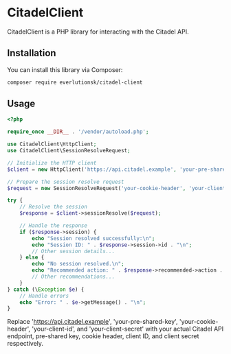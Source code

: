 # CitadelClient

CitadelClient is a PHP library for interacting with the Citadel API.

## Installation

You can install this library via Composer:

```bash
composer require everlutionsk/citadel-client
```

## Usage

```php
<?php

require_once __DIR__ . '/vendor/autoload.php';

use CitadelClient\HttpClient;
use CitadelClient\SessionResolveRequest;

// Initialize the HTTP client
$client = new HttpClient('https://api.citadel.example', 'your-pre-shared-key');

// Prepare the session resolve request
$request = new SessionResolveRequest('your-cookie-header', 'your-client-id', 'your-client-secret');

try {
    // Resolve the session
    $response = $client->sessionResolve($request);

    // Handle the response
    if ($response->session) {
        echo "Session resolved successfully:\n";
        echo "Session ID: " . $response->session->id . "\n";
        // Other session details...
    } else {
        echo "No session resolved.\n";
        echo "Recommended action: " . $response->recommended->action . "\n";
        // Other recommendations...
    }
} catch (\Exception $e) {
    // Handle errors
    echo "Error: " . $e->getMessage() . "\n";
}
```

Replace 'https://api.citadel.example', 'your-pre-shared-key', 'your-cookie-header', 'your-client-id', and 'your-client-secret' with your actual Citadel API endpoint, pre-shared key, cookie header, client ID, and client secret respectively.
